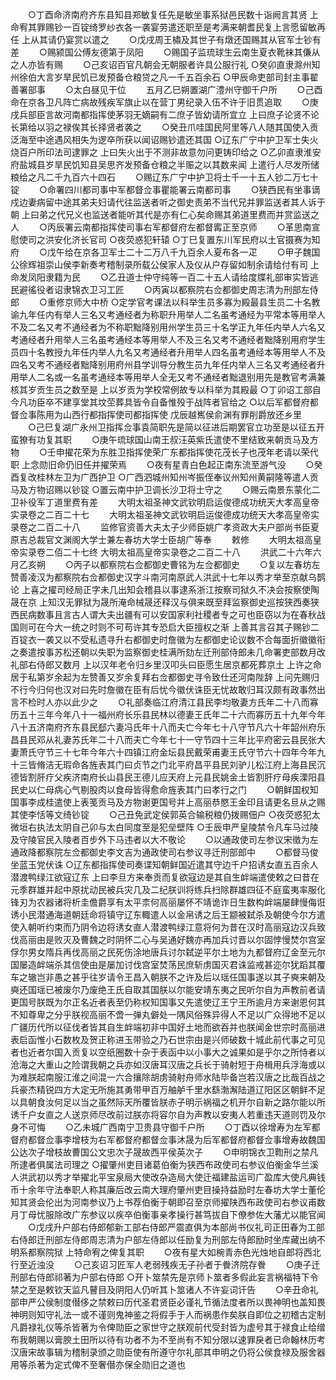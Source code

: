 <!-- { "loadSidebar": true } -->
　　○丁酉命济南府齐东县知县郑敏复任先是敏坐事系狱邑民数十诣阙言其贤  上命宥其罪赐钞一百锭绮罗纱衣各一袭宴劳遣还职至是考满来朝耆民复上言愿留敏再任  上从其请仍宴赏以遣之
　　○戊戌周王橚及其世子有燉还国赐其从官军士钞有差
　　○赐颍国公傅友德第于凤阳
　　○赐国子监琉球生云南生夏衣靴袜其傔从之人亦皆有赐
　　○己亥诏百官凡朝会无朝服者许具公服行礼
○癸卯直隶滁州知州徐伯大言岁旱民饥已发预备仓粮贷之凡一千五百余石
○甲辰命吏部司封主事翟善署部事
　　○太白昼见干位
　　五月乙巳朔置湖广澧州守御千户所
　　○己酉命在京各卫凡阵亡病故残疾军旗止以在营丁男纪录入伍不许于旧贯追取
　　○庚戌兵部臣言故河南都指挥使茅羽无嫡嗣有二庶子皆幼请所宜立  上曰庶子论贤不论长第给以羽之禄俟其长择贤者袭之
　　○癸丑爪哇国民阿里等八人随其国使入贡泛海至中途遇风相失为逻卒所获以闻诏赐钞遣还其国
○辽东广宁中护卫军士失火烧百户所印法司逮罪之  上曰失火出于不测非故意勿问更铸印给之
○乙卯直隶淮安府盐城县岁旱民饥知县吴思齐发预备仓粮之半赈之以其数来闻  上遣行人尽发所储粮给之凡二千九百六十四石
　　○赐辽东广宁中护卫将士千一十五人钞二万七十锭
　　○命署四川都司事中军都督佥事瞿能署云南都司事
　　○狭西民有坐事谪戍边妻病留中途其弟夫妇请代往监送者听之御史责弟不当代兄并罪监送者其人诉于朝  上曰弟之代兄义也监送者能听其代是亦有仁心矣命赐其弟道里费而并赏监送之人
　　○丙辰署云南都指挥使司事右军都督府左都督寗正至京师
　　○革思南宣慰使司之洪安化济长官司
○夜荧惑犯轩辕
○丁巳复置东川军民府以土官摄赛为知府
　　○戊午给在京各卫军士二十二万八千九百余人夏布各一疋
　　○甲子魏国公徐辉祖崇山侯李新奏考稽制录所载公侯家人及仪从户存留如制余请给付有司  上命发凤阳隶籍为民
　　○乙丑道士仲守纯等一百二十五人请给度牒礼部审实皆逃民避徭役者诏隶锦衣卫习工匠
　　○丙寅以都察院右佥都御史周志清为刑部左侍郎
　　○重修京师大中桥
○定学官考课法以科举生员多寡为殿最县生员二十名教谕九年任内有举人三名又考通经者为称职升用举人二名虽考通经为平常本等用举人不及二名又考不通经者为不称职黜降别用州学生员三十名学正九年任内举人六名又考通经者升用举人三名虽考通经本等用举人不及三名又考不通经者黜降别用府学生员四十名教授九年任内举人九名又考通经者升用举人四名虽考通经本等用举人不及四名又考不通经者黜降别用府州县学训导分教生员九年任内举人三名又考通经者升用举人二名或一名虽考通经本等用举人全无又考不通经者黜退别用先是教官考满兼核其岁贡生员之数至是  上以岁贡为学校常例故专以科举为其殿最
○丁卯诏工部自今凡功臣卒不建享堂其坟茔葬具皆令自备惟殁于战阵者官给之
○以后军都督府都督佥事陈用为山西行都指挥使司都指挥使  戊辰越嶲侯俞渊有罪削爵放还乡里
　　○己巳复湖广永州卫指挥佥事袁简职先是简以征进后期罢官立功至是以征五开蛮獠有功复其职
　　○庚午琉球国山南王叔汪英紫氏遣使不里结致来朝贡马及方物
　　○壬申擢花荣为东胜卫指挥使荣广东都指挥使花茂长子也茂年老请以荣代职  上念勋旧命仍旧任并擢荣焉
　　○夜有星青白色起正南东流至游气没
　　○癸酉复改桂林左卫为广西护卫
○广西泗城州知州岑振侄奉议州知州黄嗣隆等遣人贡马及方物诏赐以钞锭
○置云南中护卫调长沙卫将士守之
　　○赐云南景东蒙化二卫补役军丁道里费有差
　　大明太祖圣神文武钦明启运俊德成功统天大孝高皇帝实录卷之二百二十七
　　大明太祖圣神文武钦明启运俊德成功统天大孝高皇帝实录卷之二百二十八
　　监修官资善大夫太子少师臣姚广孝资政大夫户部尚书臣夏原吉总裁官文渊阁大学士兼左春坊大学士臣胡广等奉
　　敕修
　　大明太祖高皇帝实录卷二佰二十七终
大明太祖高皇帝实录卷之二百二十八
　　洪武二十六年六月乙亥朔
　　○丙子以都察院右佥都御史曹铭为左佥都御史
　　○复以左春坊左赞善凌汉为都察院右佥都御史汉字斗南河南原武人洪武十七年以秀才举至京献乌鹊论  上喜之擢司经局正字未几出知会稽县以事逮系浙江按察司狱久不决会按察使陶晟在京  上知汉无罪狱为晟所淹命械晟还释汉与俱来既至拜监察御史巡按狭西奏狭西民病数事且言古人谓大夫出疆有可以安国家利社稷者专之可也臣窃以为在春秋战国则可在今大一统之时则不可苟许其专恐启大臣擅权之渐  上善其言召其子赐钞二百锭衣一袭又以不受私遗寻升右都御史时詹徽为左都御史论议数不合每面折徽徽衔之奏遣按事苏松还朝以失职为监察御史桂满所劾左迁刑部侍郎未几命署吏部数月改礼部右侍郎又数月  上以汉年老令归乡里汉叩头曰臣愿生居京都死葬京土  上许之命居于私第岁余起为左赞善又岁余复拜右佥都御史寻令致仕还河南陛辞  上问先赐归不行今归何也汉对曰先时詹徽在臣有后忧今徽伏诛臣无忧故敢归耳汉颇有政事然出言不检时人亦以此少之
　　○礼部奏临江府清江县民李均敬妻方氏年二十八而寡历五十三年今年八十一福州府长乐县民林以德妻王氏年二十六而寡历五十九年今年八十五济南府齐东县民郄六妻冯氏年十八而夫亡今年七十八守节凡六十年韶州府乐昌县民邓从礼妻苏氏年二十八而夫亡今年七十一守节四十三年比平府密云县民张大妻萧氏守节三十七年今年六十四镇江府金坛县民戴荣甫妻王氏守节六十四年今年九十三皆脩洁无瑕命各旌表其门曰贞节之门北平府昌平县民刘驴儿松江府上海县民沉德皆割肝疗父疾济南府长山县民王德儿应天府上元县民姚金土皆割肝疗母疾溧阳县民史以仁母病心气剔股肉以食母皆得愈命旌表其门曰孝行之门
　　○朝鲜国权知国事李成桂遣使上表笺贡马及方物谢更国号并上高丽恭愍王金印且请更名旦从之赐其使李恬等文绮钞锭
　　○己丑免武定侯郭英合输税粮仍拨赐佃户
○夜荧惑犯太微垣右执法太阴自己卯与太白同度至是犯垒壁阵
○壬辰申严皇陵禁令凡车马过陵及守陵官民入陵者百步外下马违者以大不敬论
　　○以通政使司左参议宋徵为左通政降都察院左佥都御史李文吉为通政使司右参议寻迁刑部郎中
　　○都督马俊坐蓝玉党伏诛
○辽东都指挥使司奏谍知朝鲜国近遣其守边千户招诱女直五百余人潜渡鸭绿江欲寇辽东  上曰李旦方来奉贡而复欲寇边是其自生衅端遣使敕之曰昔在元季群雄并起中原扰动民被兵灾几及二纪朕训将练兵扫除群雄四征不庭蛮夷率服化锋刃为农器诸将析圭儋爵享有太平柰何高丽屡怀不靖诡诈日生数构衅端屡肆慢侮诳诱小民潜通海道朝廷命将镇守辽东輙遣人以金帛诱之后王颛被弑杀及朝使今尔方遣使入朝听约束而乃阴令边将诱女直人潜渡鸭绿江意将何为昔在汉时高丽寇边汉兵致伐高丽由是败灭及曹魏之时阴怀二心与吴通好魏亦再加兵讨晋以尔固悖慢焚尔宫室俘尔男女隋兵再伐高丽之民死伤涂地唐兵讨尔弑逆平尔土地为九都督府辽金至元尔国屡造衅端杀其信使由是屡加讨伐宫室焚荡民庶斩虏国灭君诛监戒甚迩尔犹蹈其覆车之辙岂非愚之甚乎往岁请令王昌入朝朕不之许及后以瑶任国事遂以其子奭来朝及奭还国瑶已被废尔乃废绝王氏自取其国朕以尔能安靖东夷之民听尔自为声教前者请更国号朕既为尔正名近者表至仍称权知国事又先遣使辽王宁王所逾月方来谢恩何其不知尊卑之分乎朕视高丽不啻一弹丸僻处一隅风俗殊异得人不足以广众得地不足以广疆历代所以征伐者皆其自生衅端初非中国好土地而欲吞并也朕闻金世宗时高丽进表启函惟小石数枚及贺正称进玉带验之乃石世宗由是兴师破数十城此前代事之可见者也近者尔国入贡复以空纸圈数十杂于表函中以小事大之诚果如是乎尔之所恃者以沧海之大重山之险谓我朝之兵亦如汉唐耳汉唐之兵长于骑射短于舟楫用兵浮海或以为难朕起南服江淮之间混一六合攘除胡虏骑射舟师水陆毕备岂若汉唐之比哉百战之兵豪杰精锐四方大定无所施其勇带甲百万舳舻千里水繇渤澥陆道辽阳区区朝鲜不足以具朝食汝何足以当之虽然际天所覆皆朕赤子明示祸福之机开尔自新之路尔能以所诱千户女直之人送京师尽改前过朕亦将容尔自为声教以安夷人若重违天道则罚及尔身不可悔
　　○乙未城广西南宁卫贵县守御千户所
　　○丁酉以徐增寿为左军都督府都督佥事李增枝为右军都督府都督佥事沐晟为后军都督府都督佥事增寿故魏国公达次子增枝故曹国公文忠次子晟故西平侯英次子
　　○申明锦衣卫鞫刑之禁凡所逮者俱属法司理之
○擢肇州吏目诸葛伯衡为狭西布政使司右参议伯衡金华兰溪人洪武初以秀才举擢北平宝泉局大使改杂造局大使迁福建盐运司广盈库大使凡典钱币十余年守法奉职人称其廉后改云南大理府肇州吏目操持益励时左春坊大学士董伦知其贤会伦出为河南参议乃上书荐伯衡于朝即召至京师擢陕西布政使司右参议甫数月丁母忧服除改广东参议以疾卒伯衡事亲孝操行甚笃拔自下僚参佐大藩尤以能官闻
　　○戊戌升户部右侍郎郁新工部右侍郎严震直俱为本部尚书仪礼司正田春为工部右侍郎迁刑部左侍郎周志清为户部左侍郎以任励复为刑部左侍郎励时坐库藏出纳不明系都察院狱  上特命宥之俾复其职
　　○夜有星大如椀青赤色光烛地自郎将西北行至近浊没
　　○己亥诏习匠军人老弱残疾无子孙者于餋济院存餋
　　○庚子迁刑部右侍郎祁著为户部右侍郎
○开卜筮禁先是京师卜筮者多假此妄言祸福特下令禁之至是敕钦天监凡瞽目及阴阳人仍听其卜筮诸人不许妄词讦告
　　○辛丑命礼部申严公侯制度僣侈之禁敕曰历代圣君贤臣必谨礼节循法度者所以畏神明也盖知畏神明则知守礼法一或不谨则鬼神鉴之将假手于人而祸患作矣朕自即位之初稽古定制凡爵禄礼仪等杀皆著为令俾勋臣之家世守之朕观前代受封皆为虚号其于禄食止给缯布我朝赐以膏腴土田所以待有功者不为不至尚有不知分限以速罪戾者已命翰林历考汉唐宋故事辑为稽制录颁之勋臣使有所遵守尔礼部其申明之仍将公侯食禄及服舍器用等杀著为定式俾不至奢僣亦保全勋旧之道也
